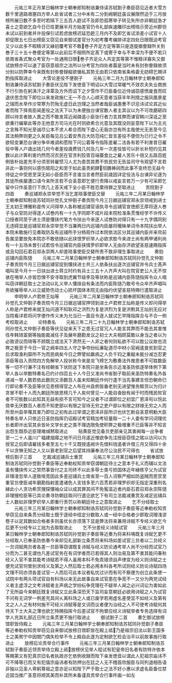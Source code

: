 <!-- { "loadSidebar": true } -->
　　元祐三年正月某日翰林学士朝奉郎知制诰兼侍读苏轼劄子奏臣窃见近者大雪方数千里道路艰塞四方举人赴省试者三分中未有二分到阙朝廷虽议展限然迫于三月放榜所展日数不多至时若隔下三五百人趂试不及即恐孤寒举子转见失所亦非朝廷急才喜士之意欲乞自今日已徃更展半月方始差官仍令礼部疾速雕印出榜晓示旁近州郡但未试以前到者并许投保引试若虑放榜迟延恐趂三月内不及即乞省试添差小试官十人却促限五七日出榜臣又窃见自来御试差官分为初考覆考编排详定四处日限既迫考官又少以此多不暇精详又縁初覆考官不敢巻子齐足方定等第只是逐旋据誊録所关到巻子三十五十巻便定等第以此前后不相照所定髙下或寄于幸与不幸深为不便不若只依南省条式聚众考官为一处通用日限巻子齐足众人共定其等第不惟精详寡失又御试放榜亦可以速了臣窃意祖宗之法所以分考官为四处者葢是当时未有封弥誊録故须分别以防弊幸今来既有封弥誊録縦欲循私其势无由若只依南省条格委无妨碍乞赐详酌指挥取进止
　　大雪论差役不便劄子
　　元祐三年二月九日翰林学士朝奉郎知制诰兼侍读苏轼劄子奏臣伏见陛下发徳音下明诏以大雪过常暖气不效农夫失业商旅不行引咎在躬涣汗之泽覃及方外而诏下之夕雪作不已臣备位近侍诚窃感愤废食而叹退伏思念陛下即位以来发政施仁无一不合人心顺天意者当获丰年刑措之报凤凰景星之瑞而水旱作沴常寒为罚殆无虚日此岂理之当然者哉臣诚愚惷不识忌讳试论其近似者而陛下择焉臣闻差役之法天下以为未便独台谏官数人者主其议以为不可改磨砺四顾以待言者故人畏之而不敢发耳近闻疎逺小臣张行者力言其弊而谏官韩川深诋之至欲重行编窜此等亦无他意方司马光在时则欲希合光意及其既没则妄意陛下以为主光之言殊不知光至诚尽公本不求人希合而陛下虚心无我亦岂有所主哉使光无恙至今见其法稍弊则更之久矣臣每见吕公着安焘吕大防范纯仁皆言差役不便但为已行之令不欲轻变兼恐台谏分争卒难调和愿陛下问公着等令指陈差雇二法各有若干利害昔日雇役中等人户歳出钱几何今者差役歳费钱几何及几年一次差役皆可以折长补短约见其数以此计筭利害灼然而况农民在官贪利狡胥百端蚕食比之雇人苦乐十倍又五路百姓例皆朴拙差充手分须至转雇惯习人尤为患苦其费不赀民穷无告监司守令观望不言若非此一事则何以感伤隂阳之和至于如此虽责躬肆彻膳祷祠而此事不变终恐无益今侍従之中受恩至深无如小臣臣而不言谁当言者然臣前歳因详定役法与台谏异论遂为其徒所疾屡遭口语今来所言若不合圣意即乞便行责降以戒妄言若万一少有可采即乞留中只作圣意行下庶几上荅天戒下全小臣不胜恐栗待罪之至取进止
　　贡院劄子四首
　　奏巡铺郑永崇举觉不当乞差晓事使臣交替
　　元祐三年二月某日翰林学士朝奉郎知制诰苏轼同孙觉孔文仲劄子奏贡院今月三日据巡铺官郑永崇领戒到进士王太初王博雅称是传义问得举人各称被巡铺官诬执寻令巡铺官宣徳郎王厚将逐人巻子与众官防对得逐人试巻内有一十九字同即不成片段本院检准条贯惟经学不许传义口授者同至于进士须是懐挟代笔方令扶出今来逐人试巻防对得只有一十九字偶同别无违碍显是巡铺官郑永崇举觉不当兼两日内巡铺内臣屡将暧昧单词令本院扶出举人本院未敢施行见奏取防及有巡铺所手分杨观作过本院依法区分其巡铺内臣并来帘前告属坚要放免本院亦不敢依随以此挟恨罗织举人必欲求胜今来进士尚有两甲诸利尚有一十五场未曽引试若信令巡铺官内臣挟情罗织即举人无由存济欲望圣慈速赐指挥或且勾回石君召郑永崇两人却差晓事使臣交替所贵不致非理生事取进止
　　奏劾巡铺内臣陈慥
　　元祐三年二月某日翰林学士朝奉郎知制诰苏轼同孙觉孔文仲劄子奏贡院今月三日据巡铺官捉到懐挟进士共三人依条扶出逐次巡铺官并令兵士髙声唱叫至今月十一日扶出进士蒋立时约有兵士三五十人齐声大叫在院官吏公人无不惊骇在埸举人亦皆恐悚不安寻取到虎翼节级李及等状称是巡铺内臣陈慥指挥令众人唱叫窃详朝廷取士之法动以礼义举人懐挟自有条法而内臣陈慥乃敢号令众卒齐声唱叫务欲摧辱举人以立威势伤动士心损坏国体本院无由指约伏望圣慈特赐行遣取进止
　　申明举人卢君修王灿等
　　元祐三年二月某日翰林学士朝奉郎知制诰苏轼同孙觉孔文仲劄子奏贡院今月三日据巡铺官押领到进士卢君修王灿称是传义却问得举人称是卢君修来就王灿问道不知耿邓之洪烈为复是洪烈为复是洪勲其王灿别无应对当院看详若将问字便作传义未为允当已一面且令逐人就试乞早降指挥合与不合一例考校取进止
　　论特奏名
　　元祐三年二月二十九日翰林学士朝奉郎知制诰苏轼同孙觉孔文仲劄子奏臣等伏见従来天下之患无过官冗人人能言其弊而不能去其害惟徃年韩琦富弼等独能裁减任子及展年磨勘发议之初士大夫相顾莫敢以身当之者以为必致谤议而琦等不顾既立成法天下肃然无一人非之者何则私欲不可以胜公议故也流弊之极至于今日一官之阙率四五人守之争夺纷纭亷耻道尽中材小官阙逺食贫到官之后求取渔利靡所不为而民病矣今日之弊譬如羸病之人负千钧之重縦未能分减岂忍更添臣等自入贡院四方免解举人投状称今来是龙飞榜乞为敷奏法外推恩者不可胜数臣等一切不行兼不注有经朝省下状防送下本院只是坐条告示近准圣防依逐举体例下第举人各以举数特奏名已约计四百五十人今日又准尚书省劄子取前来圣防特奏名外各递减一举人数若依此数则又添数百人虽未知朝廷作何行遣不当先事建言但恐朝命巳行即论奏不及臣等伏见恩榜得官之人布在州县例皆垂老别无进望惟务黩货以为归计贪冒不职十人而九朝廷所放恩榜几千人矣何曾见一人能自奋励有闻于时而残民败官者不可胜数以此知其无益有损不言可知今之议者不过谓即位之初宜广恩泽茍以恱此侥幸无厌数百人者而不知吏部以有限之官待无穷之吏户部以有限之财禄无穷之人而所至州县举罹其害乃即位之初有此过举谓之恩泽非臣所识也伏乞断自圣意明勅大臣特奏名举人只依近日圣防指挥仍诏殿试考官精加考较量取一二十人委有学问词理优长者即许出官其余皆补文学长史之类不理选限免使积弊之极増重不已臣等非不知言出怨生既忝近臣理难缄黙取进止
　　贴黄臣觉见备贠吏部亲见其害阙每一出争者至一二十人虽川广福建烟瘴之地不问日月逺近惟欲争先注授臣窃怪之隂以访问以为授官之后即请雇钱多者至五七十千又既授逺阙许先借料钱逺者许借三月又得四十余千以贪惏无知之人又以衰老到官之后望其持廉奉法尽公治民不可得也
　　省试放榜后劄子三首
　　乞裁减巡铺兵士重赏
　　元祐三年三月某日翰林学士朝奉郎知制诰苏轼同孙觉劄子奏臣等近奉勅权知贡举窃谓朝廷待士之意本于礼义而辅以文法虽有懐挟传义之禁然事皆付之主司终不以此多辱士类亏损国体近年縁练亨父为试官非理凌忽举人遂致喧竞因此多差巡铺兵士南省至一百人诃察严细如防盗贼而恩赏至重官贠使臣减年磨勘指射差遣诸色人支钱多至六百贯若非理罗织却无指定深重刑名縁此小人贪功希赏搜探懐袖众证以成其罪其间不免寃滥近者内臣石君召郑永崇陈慥非理搜检臣等已具论奏寻防朝廷取问行遣讫欲乞下有司立法裁减重赏及减定巡铺兵士人数如非理罗织举人即重行责罚以称朝廷待士之意取进止
　　乞不分经取士
　　元祐三年三月某日翰林学士朝奉郎知制诰苏轼同孙觉劄子奏臣等近奉勅权知贡举窃见自来条贯分经取士既于逐经中纽定分数取人或一经中合格者少即取词理浅谬卷子以足其数如合格者多则虽优长亦须落下显是弊法将来兼用诗赋不专经义欲乞今后更不分经专以工拙为去取取进止
　　乞不分差经义诗赋试官
　　元祐三年三月某日翰林学士朝奉郎知制诰苏轼同孙觉劄子奏臣等近奏为将来科埸既复诗赋乞更不分经取人已奉圣防依奏今来却见礼部新立条贯将来科场如差试官三贠者以二贠经义一贠词赋两贠者各差一贠臣等窃谓既复诗赋与经义防论通考举人尚不分经而试官乃分而为二甚无谓也凡差试官务在有词学者而已若得其人则治易及第不害其能问春秋经义入官不害其能考诗赋若不得人虽用本科不免乖错须自声律变为经义则诗赋之士便充试官何曽别求经义及第之人然后取士若必用本科各考所试则经义防论诗赋四场文理不同亦须各差试官一人而后可此本议者私忧过计而有司不察便为创立此条使一试院中有两头项试官自有科场以来无此故事自来试官患在争竞不一又分为两党试经义者主虚浮之文考诗赋者主声病之学纷纭争竞理在不疑举人闻之必兴词讼为害如此了无所益今来朝廷既复诗赋又立此条深恐天下监司妄意朝廷必欲用诗赋之人为试官不问有无词学一例差充其间乆离科场之人或已废学若用虚名差使显不如经义及第有文之人人之有材何施不可经义诗赋等是文词而议者便为治经之人不可使考诗赋何其待天下士大夫之薄也欲乞特赐指挥今后差试官不拘曽应经义诗赋举者专务选择有词学人充其礼部近日所立条贯更不施行取进止
　　御试劄子二首
　　奏乞御试放榜馆职皆侍殿上
　　元祐三年三月某日翰林学士朝奉郎知制诰苏轼同孙觉劄子奏臣等近奉勅权知贡举窃见自来御试放榜日馆职皆在殿上祗乃是祖宗旧法以彰王国多士之美熈宁中因閤门偶失检举不令上殿自此遂为定制欲乞检会治平以前故事施行取进止
　　放榜后论贡举合行事件
　　元祐三年三月某日翰林学士朝奉郎知制诰苏轼劄子奏臣近领贡举侍立殿上祗放榜伏见举人程试有犯皇帝旧名者有防特许依本等赐第又有犯真宗旧名者执政亦乞依例收録而陛下亲发徳音以谓此人犯祖宗庙讳不可不降等已而又有犯僖宗庙讳者有防押出在廷之人无不稽首欣服臣与同列退相告语非独以见圣人卑躬尊祖之意亦足以知陛下严于取士之法不好小惠以求虚名臣备位禁近固当推广圣意将顺其美而补其所未备谨具贡举合行事件画一如左
